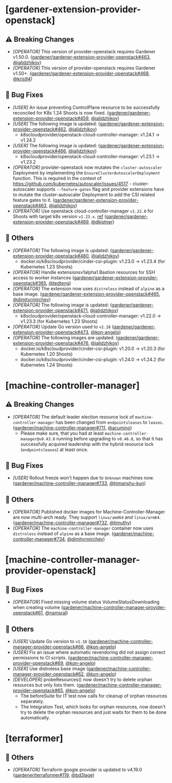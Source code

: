 # [gardener-extension-provider-openstack]
## ⚠️ Breaking Changes
* *[OPERATOR]* This version of provider-openstack requires Gardener v1.50.0. ([gardener/gardener-extension-provider-openstack#463](https://github.com/gardener/gardener-extension-provider-openstack/pull/463), [@ialidzhikov](https://github.com/ialidzhikov))
* *[OPERATOR]* This version of provider-openstack requires Gardener v1.50+. ([gardener/gardener-extension-provider-openstack#468](https://github.com/gardener/gardener-extension-provider-openstack/pull/468), [@kris94](https://github.com/kris94))
## 🐛 Bug Fixes
* *[USER]* An issue preventing ControlPlane resource to be successfully reconciled for K8s 1.24 Shoots is now fixed. ([gardener/gardener-extension-provider-openstack#459](https://github.com/gardener/gardener-extension-provider-openstack/pull/459), [@ialidzhikov](https://github.com/ialidzhikov))
* *[USER]* The following image is updated: ([gardener/gardener-extension-provider-openstack#462](https://github.com/gardener/gardener-extension-provider-openstack/pull/462), [@ialidzhikov](https://github.com/ialidzhikov))
  * k8scloudprovider/openstack-cloud-controller-manager: v1.24.1 -> v1.24.2
* *[USER]* The following image is updated: ([gardener/gardener-extension-provider-openstack#466](https://github.com/gardener/gardener-extension-provider-openstack/pull/466), [@ialidzhikov](https://github.com/ialidzhikov))
  * k8scloudprovider/openstack-cloud-controller-manager: v1.23.1 -> v1.23.2
* *[OPERATOR]* provider-openstack now mutates the `cluster-autoscaler` Deployment by implementing the `EnsureClusterAutoscalerDeployment` function. This is required in the context of https://github.com/kubernetes/autoscaler/issues/4517 - cluster-autoscaler supports `--feature-gates` flag and provider extensions have to mutate the cluster-autoscaler Deployment to add the CSI related feature gates to it. ([gardener/gardener-extension-provider-openstack#463](https://github.com/gardener/gardener-extension-provider-openstack/pull/463), [@ialidzhikov](https://github.com/ialidzhikov))
* *[OPERATOR]* Use openstack cloud-controller-manager `v1.22.0` for Shoots with target k8s version `v1.23.x`. [ref](https://github.com/kubernetes/cloud-provider-openstack/issues/1795) ([gardener/gardener-extension-provider-openstack#469](https://github.com/gardener/gardener-extension-provider-openstack/pull/469), [@dkistner](https://github.com/dkistner))
## 🏃 Others
* *[OPERATOR]* The following image is updated: ([gardener/gardener-extension-provider-openstack#480](https://github.com/gardener/gardener-extension-provider-openstack/pull/480), [@ialidzhikov](https://github.com/ialidzhikov))
  * docker.io/k8scloudprovider/cinder-csi-plugin: v1.23.0 -> v1.23.4 (for Kubernetes 1.23 Shoots)
* *[OPERATOR]* Handle extensionsv1alpha1.Bastion resources for SSH access to worker instances ([gardener/gardener-extension-provider-openstack#365](https://github.com/gardener/gardener-extension-provider-openstack/pull/365), [@tedteng](https://github.com/tedteng))
* *[OPERATOR]* The extension now uses `distroless` instead of `alpine` as a base image. ([gardener/gardener-extension-provider-openstack#465](https://github.com/gardener/gardener-extension-provider-openstack/pull/465), [@dimityrmirchev](https://github.com/dimityrmirchev))
* *[OPERATOR]* The following image is updated: ([gardener/gardener-extension-provider-openstack#471](https://github.com/gardener/gardener-extension-provider-openstack/pull/471), [@ialidzhikov](https://github.com/ialidzhikov))
  * k8scloudprovider/openstack-cloud-controller-manager: v1.22.0 -> v1.23.3 (for Kubernetes 1.23 Shoots)
* *[OPERATOR]* Update Go version used to `v1.18` ([gardener/gardener-extension-provider-openstack#473](https://github.com/gardener/gardener-extension-provider-openstack/pull/473), [@kon-angelo](https://github.com/kon-angelo))
* *[OPERATOR]* The following images are updated: ([gardener/gardener-extension-provider-openstack#476](https://github.com/gardener/gardener-extension-provider-openstack/pull/476), [@ialidzhikov](https://github.com/ialidzhikov))
  * docker.io/k8scloudprovider/cinder-csi-plugin: v1.20.0 -> v1.20.3 (for Kubernetes 1.20 Shoots)
  * docker.io/k8scloudprovider/cinder-csi-plugin: v1.24.0 -> v1.24.2 (for Kubernetes 1.24 Shoots)
# [machine-controller-manager]
## ⚠️ Breaking Changes
* *[OPERATOR]* The default leader election resource lock of `machine-controller-manager` has been changed from `endpointsleases` to `leases`. ([gardener/machine-controller-manager#711](https://github.com/gardener/machine-controller-manager/pull/711), [@acumino](https://github.com/acumino))
  * Please make sure, that you had at least `machine-controller-manager@v0.43.0` running before upgrading to `v0.46.0`, so that it has successfully acquired leadership with the hybrid resource lock (`endpointsleases`) at least once.
## 🐛 Bug Fixes
* *[USER]* Rollout freeze won't happen due to `Unknown` machines now. ([gardener/machine-controller-manager#733](https://github.com/gardener/machine-controller-manager/pull/733), [@himanshu-kun](https://github.com/himanshu-kun))
## 🏃 Others
* *[OPERATOR]* Published docker images for Machine-Controller-Manager are now multi-arch ready. They support `linux/amd64` and `linux/arm64`. ([gardener/machine-controller-manager#732](https://github.com/gardener/machine-controller-manager/pull/732), [@timuthy](https://github.com/timuthy))
* *[OPERATOR]* The `machine-controller-manager` container now uses `distroless` instead of `alpine` as a base image. ([gardener/machine-controller-manager#734](https://github.com/gardener/machine-controller-manager/pull/734), [@dimityrmirchev](https://github.com/dimityrmirchev))
# [machine-controller-manager-provider-openstack]
## 🐛 Bug Fixes
* *[OPERATOR]* Fixed missing volume status VolumeStatusDownloading when creating volume ([gardener/machine-controller-manager-provider-openstack#61](https://github.com/gardener/machine-controller-manager-provider-openstack/pull/61), [@namsral](https://github.com/namsral))
## 🏃 Others
* *[USER]* Update Go version to `v1.18` ([gardener/machine-controller-manager-provider-openstack#66](https://github.com/gardener/machine-controller-manager-provider-openstack/pull/66), [@kon-angelo](https://github.com/kon-angelo))
* *[USER]* Fix an issue where automatic revendoring did not assign correct permissions to CI scripts. ([gardener/machine-controller-manager-provider-openstack#69](https://github.com/gardener/machine-controller-manager-provider-openstack/pull/69), [@kon-angelo](https://github.com/kon-angelo))
* *[USER]* Use distroless base image ([gardener/machine-controller-manager-provider-openstack#62](https://github.com/gardener/machine-controller-manager-provider-openstack/pull/62), [@kon-angelo](https://github.com/kon-angelo))
* *[DEVELOPER]* probeResources() now doesn't try to delete orphan resources but only lists them. ([gardener/machine-controller-manager-provider-openstack#65](https://github.com/gardener/machine-controller-manager-provider-openstack/pull/65), [@kon-angelo](https://github.com/kon-angelo))
  * The beforeSuite for IT test now calls for cleanup of orphan resources separately.
  * The Integration Test, which looks for orphan resources, now doesn't try to delete the orphan resources and just waits for them to be done automatically.
# [terraformer]
## 🏃 Others
* *[OPERATOR]* Terraform google provider is updated to v4.19.0 ([gardener/terraformer#119](https://github.com/gardener/terraformer/pull/119), [@bd3lage](https://github.com/bd3lage))